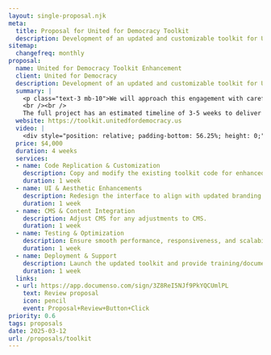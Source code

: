 ```yaml
---
layout: single-proposal.njk
meta:
  title: Proposal for United for Democracy Toolkit
  description: Development of an updated and customizable toolkit for United for Democracy.
sitemap:
  changefreq: monthly
proposal:
  name: United for Democracy Toolkit Enhancement
  client: United for Democracy
  description: Development of an updated and customizable toolkit for United for Democracy.
  summary: |
    <p class="text-3 mb-10">We will approach this engagement with careful consideration and thoughtful execution, ensuring that every phase of the process is handled with precision and purpose. By following a structured timeline with clearly defined milestones, we will ensure progress remains aligned with your vision. The investment for this work can be found in <a href="{{ proposal.links[0].url }}" target="_blank" class="link plausible-event-name=Proposal+Sign+Link+Click">your proposal</a>. 
    <br /><br />
    The full project has an estimated timeline of 3-5 weeks to deliver an effective outcome. Please feel free to read more <a href="/about" target="_blank" class="link plausible-event-name=Proposal+About+Link+Click">about us</a> or refer to our <a href="/faq" target="_blank" class="link plausible-event-name=Proposal+FAQ+Link+Click">commonly asked questions</a>.</p>
  website: https://toolkit.unitedfordemocracy.us
  video: |
    <div style="position: relative; padding-bottom: 56.25%; height: 0;"><iframe src="https://www.loom.com/embed/dd77a0472b9b4e4596b927f86c9125c7?sid=46903118-ddba-4699-8a20-8e140e209c98" frameborder="0" webkitallowfullscreen mozallowfullscreen allowfullscreen style="position: absolute; top: 0; left: 0; width: 100%; height: 100%;"></iframe></div>
  price: $4,000
  duration: 4 weeks
  services:
  - name: Code Replication & Customization
    description: Copy and modify the existing toolkit code for enhanced functionality.
    duration: 1 week
  - name: UI & Aesthetic Enhancements
    description: Redesign the interface to align with updated branding and accessibility.
    duration: 1 week
  - name: CMS & Content Integration
    description: Adjust CMS for any adjustments to CMS.
    duration: 1 week
  - name: Testing & Optimization
    description: Ensure smooth performance, responsiveness, and scalability.
    duration: 1 week
  - name: Deployment & Support
    description: Launch the updated toolkit and provide training/documentation.
    duration: 1 week
  links:
  - url: https://app.documenso.com/sign/3Z8ReI5NJf9PkYQCUmlPL
    text: Review proposal
    icon: pencil
    event: Proposal+Review+Button+Click
priority: 0.6
tags: proposals
date: 2025-03-12
url: /proposals/toolkit
---
```

